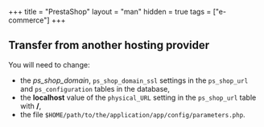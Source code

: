+++
title = "PrestaShop"
layout = "man"
hidden = true
tags = ["e-commerce"]
+++

## Transfer from another hosting provider

You will need to change:

- the *ps_shop_domain*, `ps_shop_domain_ssl` settings in the `ps_shop_url` and `ps_configuration` tables in the database,
- the **localhost** value of the `physical_URL` setting in the `ps_shop_url` table with **/**,
- the file `$HOME/path/to/the/application/app/config/parameters.php`.
